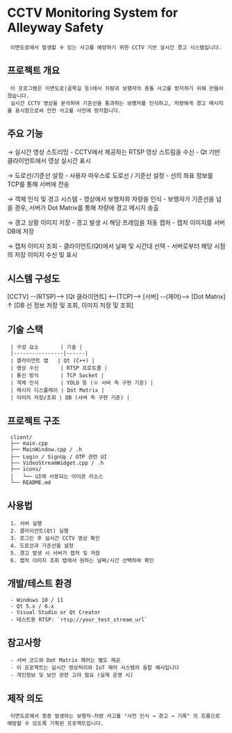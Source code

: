 # CCTV Monitoring System for Alleyway Safety

     이면도로에서 발생할 수 있는 사고를 예방하기 위한 CCTV 기반 실시간 경고 시스템입니다.

## 프로젝트 개요

     이 프로그램은 이면도로(골목길 등)에서 차량과 보행자의 충돌 사고를 방지하기 위해 만들어졌습니다.  
     실시간 CCTV 영상을 분석하여 기준선을 통과하는 보행자를 인식하고, 차량에게 경고 메시지를 표시함으로써 안전 사고를 사전에 방지합니다.


## 주요 기능

→ 실시간 영상 스트리밍
     - CCTV에서 제공하는 RTSP 영상 스트림을 수신
     - Qt 기반 클라이언트에서 영상 실시간 표시

→ 도로선/기준선 설정
     - 사용자 마우스로 도로선 / 기준선 설정
     - 선의 좌표 정보를 TCP를 통해 서버에 전송

→ 객체 인식 및 경고 시스템
     - 영상에서 보행자와 차량을 인식
     - 보행자가 기준선을 넘을 경우, 서버가 Dot Matrix를 통해 차량에 경고 메시지 송출

→ 경고 상황 이미지 저장
     - 경고 발생 시 해당 프레임을 자동 캡처
     - 캡처 이미지를 서버 DB에 저장

→ 캡처 이미지 조회
     - 클라이언트(Qt)에서 날짜 및 시간대 선택
     - 서버로부터 해당 시점의 저장 이미지 수신 및 표시


## 시스템 구성도

[CCTV] --(RTSP)--> [Qt 클라이언트] <--(TCP)--> [서버] --(제어)--> [Dot Matrix]
                                               ↑
                                            [DB 선 정보 저장 및 조회, 이미지 저장 및 조회]



## 기술 스택

     | 구성 요소       | 기술 |
     |----------------|------|
     | 클라이언트 앱   | Qt (C++) |
     | 영상 수신       | RTSP 프로토콜 |
     | 통신 방식       | TCP Socket |
     | 객체 인식       | YOLO 등 (※ 서버 측 구현 기준) |
     | 메시지 디스플레이 | Dot Matrix |
     | 이미지 저장/조회 | DB (서버 측 구현 기준) |


## 프로젝트 구조

     client/
     ├── main.cpp
     ├── MainWindow.cpp / .h
     ├── Login / SignUp / OTP 관련 UI
     ├── VideoStreamWidget.cpp / .h
     ├── icons/
     │   └── UI에 사용되는 아이콘 리소스
     └── README.md



## 사용법

     1. 서버 실행
     2. 클라이언트(Qt) 실행
     3. 로그인 후 실시간 CCTV 영상 확인
     4. 도로선과 기준선을 설정
     5. 경고 발생 시 서버가 캡처 및 저장
     6. 캡처 이미지 조회 탭에서 원하는 날짜/시간 선택하여 확인


## 개발/테스트 환경

     - Windows 10 / 11
     - Qt 5.x / 6.x
     - Visual Studio or Qt Creator
     - 테스트용 RTSP: `rtsp://your_test_stream_url`


## 참고사항

     - 서버 코드와 Dot Matrix 제어는 별도 제공
     - 이 프로젝트는 실시간 영상처리와 IoT 제어 시스템의 융합 예시입니다
     - 개인정보 및 보안 관련 고려 필요 (실제 운영 시)


## 제작 의도

     이면도로에서 종종 발생하는 보행자-차량 사고를 "사전 인식 → 경고 → 기록" 의 흐름으로 예방할 수 있도록 기획된 프로젝트입니다.
